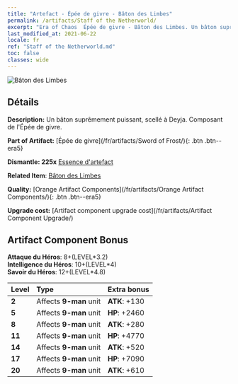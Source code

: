 ```yaml
---
title: "Artefact - Épée de givre - Bâton des Limbes"
permalink: /artifacts/Staff of the Netherworld/
excerpt: "Era of Chaos  Épée de givre - Bâton des Limbes. Un bâton suprêmement puissant, scellé à Deyja. Composant de l'Épée de givre."
last_modified_at: 2021-06-22
locale: fr
ref: "Staff of the Netherworld.md"
toc: false
classes: wide
---
```


 ![Bâton des Limbes](/images/t/artifact_40436.png)



## Détails

 **Description:** Un bâton suprêmement puissant, scellé à Deyja. Composant de l'Épée de givre.

 **Part of Artifact:** [Épée de givre](/fr/artifacts/Sword of Frost/){: .btn .btn--era5}

 **Dismantle: 225x** [Essence d'artefact](/ItemsFR/con_905/)

 **Related Item**: [Bâton des Limbes](/ItemsFR/art_165/)

 **Quality:** [Orange Artifact Components](/fr/artifacts/Orange Artifact Components/){: .btn .btn--era5}

 **Upgrade cost:** [Artifact component upgrade cost](/fr/artifacts/Artifact Component Upgrade/)

## Artifact Component Bonus

  **Attaque du Héros**: 8+(LEVEL\*3.2)<br/>**Intelligence du Héros**: 10+(LEVEL\*4)<br/>**Savoir du Héros**: 12+(LEVEL\*4.8)

  |  Level  | Type |    Extra bonus  | 
  |:--------|:-----|:----------------| 
  | **2** | Affects **9-man** unit | **ATK**: +130 | 
  | **5** | Affects **9-man** unit | **HP**: +2460 | 
  | **8** | Affects **9-man** unit | **ATK**: +280 | 
  | **11** | Affects **9-man** unit | **HP**: +4770 | 
  | **14** | Affects **9-man** unit | **ATK**: +520 | 
  | **17** | Affects **9-man** unit | **HP**: +7090 | 
  | **20** | Affects **9-man** unit | **ATK**: +610 | 
